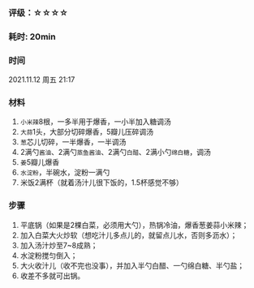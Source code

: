 ### 评级：☆☆☆☆

### 耗时: 20min

### 时间
2021.11.12 周五 21:17

### 材料
1. `小米辣`8根，一多半用于爆香，一小半加入糖调汤
2. `大蒜`1头，大部分切碎爆香，5瓣儿压碎调汤
3. `葱`芯儿切碎，一半爆香，一半调汤
4. 2满勺`酱油`、2满勺`蒸鱼酱油`、2满勺`白醋`、2满小勺`绵白糖`，调汤
5. `姜`5瓣儿爆香
6. `水淀粉`，半碗水，淀粉一满勺
7. 米饭2满杯（就着汤汁儿很下饭的，1.5杯感觉不够）

### 步骤
1. 平底锅（如果是2棵白菜，必须用大勺），热锅冷油，爆香葱姜蒜小米辣；
2. 加入白菜大火炒软（想吃汁儿多点儿的，就留点儿水，否则多沥水）；
3. 加入汤汁炒至7~8成熟；
4. 水淀粉搅匀倒入；
5. 大火收汁儿（收不完也没事），并加入半勺白醋、一勺绵白糖、半勺盐；
6. 收差不多就可出锅。